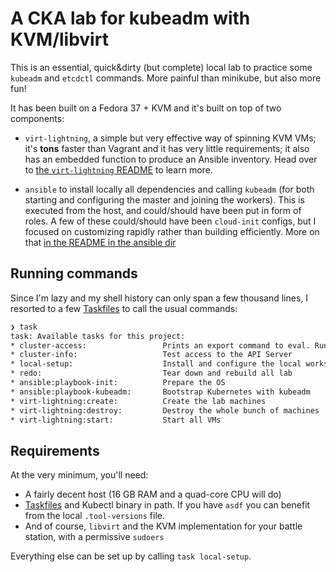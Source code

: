 # A CKA lab for kubeadm with KVM/libvirt

This is an essential, quick&dirty (but complete) local lab to practice some `kubeadm` and `etcdctl` commands. More painful than minikube, but also more fun!

It has been built on a Fedora 37 + KVM and it's built on top of two components:

- `virt-lightning`, a simple but very effective way of spinning KVM VMs; it's **tons** faster than Vagrant and it has very little requirements; it also has an embedded function to produce an Ansible inventory. Head over to [the `virt-lightning` README](./virt-lightning/README.virt-lightning.mdown) to learn more.

- `ansible` to install locally all dependencies and calling `kubeadm` (for both starting and configuring the master and joining the workers). This is executed from the host, and could/should have been put in form of roles. A few of these could/should have been `cloud-init` configs, but I focused on customizing rapidly rather than building efficiently. More on that [in the README in the ansible dir](./ansible/README.ansible.mdown)

## Running commands

Since I'm lazy and my shell history can only span a few thousand lines, I resorted to a few [Taskfiles](https://taskfile.dev) to call the usual commands:

```zsh
❯ task
task: Available tasks for this project:
* cluster-access:                 Prints an export command to eval. Run "eval `task cluster-access`".
* cluster-info:                   Test access to the API Server
* local-setup:                    Install and configure the local workstation
* redo:                           Tear down and rebuild all lab
* ansible:playbook-init:          Prepare the OS
* ansible:playbook-kubeadm:       Bootstrap Kubernetes with kubeadm
* virt-lightning:create:          Create the lab machines
* virt-lightning:destroy:         Destroy the whole bunch of machines
* virt-lightning:start:           Start all VMs
```

## Requirements

At the very minimum, you'll need:

- A fairly decent host (16 GB RAM and a quad-core CPU will do)
- [Taskfiles](https://taskfile.dev) and Kubectl binary in path. If you have `asdf` you can benefit from the local `.tool-versions` file.
- And of course, `libvirt` and the KVM implementation for your battle station, with a permissive `sudoers`

Everything else can be set up by calling `task local-setup`.
